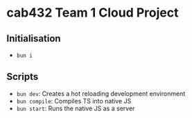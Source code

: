 # cab432 Team 1 Cloud Project

## Initialisation

- `bun i`

## Scripts

- `bun dev`: Creates a hot reloading development environment
- `bun compile`: Compiles TS into native JS
- `bun start`: Runs the native JS as a server